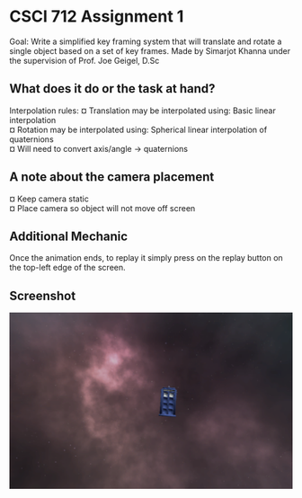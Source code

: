 # CSCI 712 Assignment 1

 Goal: Write a simplified key framing system that will translate and rotate a single object based on a set of key frames. 
 Made by Simarjot Khanna under the supervision of Prof. Joe Geigel, D.Sc


## What does it do or the task at hand?

Interpolation rules: 
¤ Translation may be interpolated using: Basic linear interpolation  
¤ Rotation may be interpolated using: Spherical linear interpolation of quaternions  
¤ Will need to convert axis/angle -> quaternions


## A note about the camera placement

¤ Keep camera static     
¤ Place camera so object will not move off screen        

## Additional Mechanic

Once the animation ends, to replay it simply press on the replay button on the top-left edge of the screen.

## Screenshot

![Alt text](screen_grab.png "Screenshot")